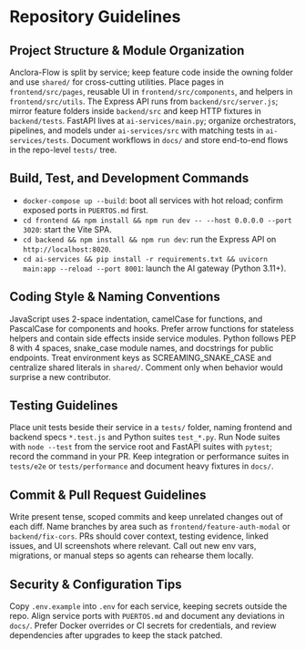# Repository Guidelines

## Project Structure & Module Organization
Anclora-Flow is split by service; keep feature code inside the owning folder and use `shared/` for cross-cutting utilities. Place pages in `frontend/src/pages`, reusable UI in `frontend/src/components`, and helpers in `frontend/src/utils`. The Express API runs from `backend/src/server.js`; mirror feature folders inside `backend/src` and keep HTTP fixtures in `backend/tests`. FastAPI lives at `ai-services/main.py`; organize orchestrators, pipelines, and models under `ai-services/src` with matching tests in `ai-services/tests`. Document workflows in `docs/` and store end-to-end flows in the repo-level `tests/` tree.

## Build, Test, and Development Commands
- `docker-compose up --build`: boot all services with hot reload; confirm exposed ports in `PUERTOS.md` first.
- `cd frontend && npm install && npm run dev -- --host 0.0.0.0 --port 3020`: start the Vite SPA.
- `cd backend && npm install && npm run dev`: run the Express API on `http://localhost:8020`.
- `cd ai-services && pip install -r requirements.txt && uvicorn main:app --reload --port 8001`: launch the AI gateway (Python 3.11+).

## Coding Style & Naming Conventions
JavaScript uses 2-space indentation, camelCase for functions, and PascalCase for components and hooks. Prefer arrow functions for stateless helpers and contain side effects inside service modules. Python follows PEP 8 with 4 spaces, snake_case module names, and docstrings for public endpoints. Treat environment keys as SCREAMING_SNAKE_CASE and centralize shared literals in `shared/`. Comment only when behavior would surprise a new contributor.

## Testing Guidelines
Place unit tests beside their service in a `tests/` folder, naming frontend and backend specs `*.test.js` and Python suites `test_*.py`. Run Node suites with `node --test` from the service root and FastAPI suites with `pytest`; record the command in your PR. Keep integration or performance suites in `tests/e2e` or `tests/performance` and document heavy fixtures in `docs/`.

## Commit & Pull Request Guidelines
Write present tense, scoped commits and keep unrelated changes out of each diff. Name branches by area such as `frontend/feature-auth-modal` or `backend/fix-cors`. PRs should cover context, testing evidence, linked issues, and UI screenshots where relevant. Call out new env vars, migrations, or manual steps so agents can rehearse them locally.

## Security & Configuration Tips
Copy `.env.example` into `.env` for each service, keeping secrets outside the repo. Align service ports with `PUERTOS.md` and document any deviations in `docs/`. Prefer Docker overrides or CI secrets for credentials, and review dependencies after upgrades to keep the stack patched.
